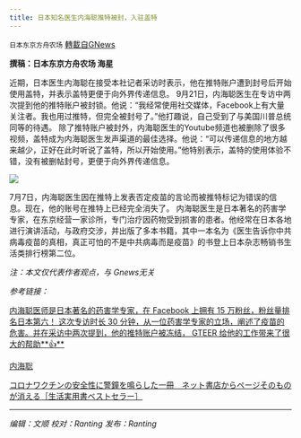 ```yaml
---
title: 日本知名医生内海聪推特被封，入驻盖特
---
```

`日本东京方舟农场` [轉載自GNews](https://gnews.org/zh-hans/1563258/)

**撰稿：日本东京方舟农场 海星**

近期，日本医生内海聪在接受本社记者采访时表示，他在推特账户遭到封号后开始使用盖特，并表示盖特更便于向外界传递信息。
9月21日，内海聪医生在专访中两次提到他的推特账户被封锁。他说：“我经常使用社交媒体，Facebook上有大量关注者。我也用过推特，但完全被封号了。”他打趣说，自己受到了与美国川普总统同等的待遇。
除了推特账户被封外，内海聪医生的Youtube频道也被删除了很多视频，盖特成为内海聪医生发声渠道的最佳选择。他说：“可以传递信息的地方越来越少，正好在此时听说了盖特，所以开始使用。”他特别表示，盖特的使用体验不错，没有被删帖封号，更便于向外界传递信息。

![](https://assets.gnews.org/wp-content/uploads/2021/09/8.2-1-scaled.jpg)

7月7日，内海聪医生因在推特上发表否定疫苗的言论而被推特标记为错误的信息。现在，他的账号在推特上已经完全消失了。
内海聪医生是日本著名的药害学专家，在东京经营一家诊所，专门治疗因药物受到损害的患者。他经常在日本各地进行演讲活动，与政府交涉，并出版了多本书籍，其中一本名为《医生告诉你中共病毒疫苗的真相，真正可怕的不是中共病毒而是疫苗》的书登上日本杂志畅销书生活类排行榜第二位。

*注：本文仅代表作者观点，与 Gnews无关*

*参考链接：*

[内海聪医师是日本著名的药害学专家，在 Facebook 上拥有 15 万粉丝，粉丝量排名日本第六！ 这次专访时长 30 分钟，从一位药害学专家的立场，阐述了疫苗的危害。并在采访中两次提到，他的推特账户被冻结， GTEER 给他的工作带来了很大的帮助**👍**](https://gettr.com/post/pcdmcw386d)

[内海聡](https://ja.wikipedia.org/wiki/%E5%86%85%E6%B5%B7%E8%81%A1#cite_note-43)

[コロナワクチンの安全性に警鐘を鳴らした一冊　ネット書店からページそのものが消える［生活実用書ベストセラー］](https://news.yahoo.co.jp/articles/65e52e0c61e3b0a35ca78a74b4238b7be2e99030)

* * *

*编辑：文顺 校对：Ranting 发布：Ranting*
